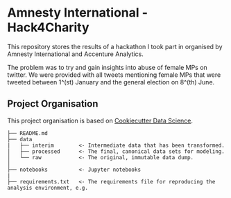 Amnesty International - Hack4Charity
==============================

This repository stores the results of a hackathon I took part in organised by Amnesty International and Accenture Analytics.

The problem was to try and gain insights into abuse of female MPs on twitter. We were provided with all tweets mentioning female MPs that were tweeted between 1^(st) January and the general election on 8^(th) June.

Project Organisation
------------

This project organisation is based on [Cookiecutter Data Science](https://drivendata.github.io/cookiecutter-data-science/). 

    ├── README.md
    ├── data
    |   ├── interim        <- Intermediate data that has been transformed.
    │   ├── processed      <- The final, canonical data sets for modeling.
    │   └── raw            <- The original, immutable data dump.
    │
    ├── notebooks          <- Jupyter notebooks
    |
    ├── requirements.txt   <- The requirements file for reproducing the analysis environment, e.g.
###  

